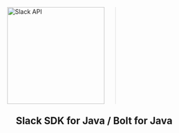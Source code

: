 <a id="menu_toggle" class="no_transition show_on_mobile">
  <span class="menu_icon"></span>
  <span class="vert_divider"></span>
</a>
<a href="https://api.slack.com/" id="header_logo" class="api hide_on_mobile"
  style="float:left; display: inline-block;">
  <img alt="Slack API" src="https://a.slack-edge.com/3026cb/img/slack_api_logo_vogue.png"
    style="width: 225px; padding-right: 25px; border-right: 1px solid #DDD;" />
</a>
<span style="display: inline-block; padding-left: 20px; margin-top: 25px; font-weight: bold; font-size: 1.4rem;">
  Slack SDK for Java / Bolt for Java️
</span>
